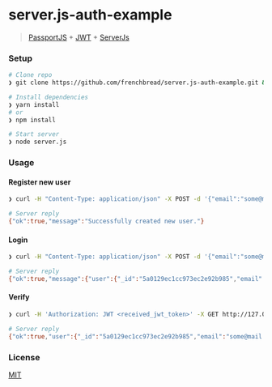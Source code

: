 # server.js-auth-example

> [PassportJS](https://github.com/jaredhanson/passport) + [JWT](https://github.com/auth0/node-jsonwebtoken) + [ServerJs](https://github.com/franciscop/server)

### Setup

```bash
# Clone repo
❯ git clone https://github.com/frenchbread/server.js-auth-example.git && cd server.js-auth-example

# Install dependencies
❯ yarn install
# or
❯ npm install

# Start server
❯ node server.js
```

### Usage

#### Register new user

```bash
❯ curl -H "Content-Type: application/json" -X POST -d '{"email":"some@mail.com","password":"somepassword"}' http://localhost:3030/register

# Server reply
{"ok":true,"message":"Successfully created new user."}
```

#### Login

```bash
❯ curl -H "Content-Type: application/json" -X POST -d '{"email":"some@mail.com","password":"somepassword"}' http://localhost:3030/login

# Server reply
{"ok":true,"message":{"user":{"_id":"5a0129ec1cc973ec2e92b985","email":"some@mail.com"},"token":"<jwt_token_here>"}}
```

#### Verify

```bash
❯ curl -H 'Authorization: JWT <received_jwt_token>' -X GET http://127.0.0.1:3030/verify

# Server reply
{"ok":true,"user":{"_id":"5a0129ec1cc973ec2e92b985","email":"some@mail.com","__v":0}}
```

### License

[MIT](https://github.com/frenchbread/server.js-auth-example/blob/master/LICENSE)

